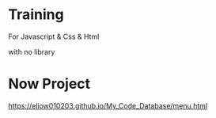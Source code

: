 # Training

For Javascript & Css & Html

with no library


# Now Project

https://eliow010203.github.io/My_Code_Database/menu.html
